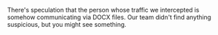 There's speculation that the person whose traffic we intercepted is somehow communicating via DOCX files. Our team didn't find anything suspicious, but you might see something.
